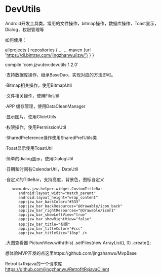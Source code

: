 # DevUtils
Android开发工具类，常用的文件操作，bitmap操作，数据库操作，Toast显示，Dialog，权限管理等

如何使用：


allprojects {
    repositories {
        ...
        ...
        maven {url 'https://dl.bintray.com/jingzhanwu/jzw/'}
    }
}

compile 'com.jzw.dev:devutils:1.2.0'

·支持数据库操作，继承BaseDao，实现对应的方法即可。

·Bitmap相关操作，使用BitmapUtil

·文件相关操作，使用FileUtil

·APP 缓存管理，使用DataCleanManager

·显示图片，使用GlideUtils

·权限操作，使用PermissionUtil

·SharedPreference操作使用SharedPrefUtils类

·Toast显示使用ToastUtil

·简单的dialog显示，使用DialogUtil

·日期和时间有CalendarUtil，DateUtil

·自定义的TitleBar，支持高度，背景色，图标自定义

       <com.dev.jzw.helper.widget.CustomTitleBar
          android:layout_width="match_parent"
          android:layout_height="wrap_content"
          app:jzw_bar_backColor="#333"
          app:jzw_bar_backResources="@drawable/icon_back"
          app:jzw_bar_rightResources="@drawable/icon1"
          app:jzw_bar_showLeftView="true"
          app:jzw_bar_showRightView="false"
          app:jzw_bar_title="标题"
          app:jzw_bar_titleColor="#ccc"
          app:jzw_bar_titleSize="18sp" />
.大图查看器
   PictureView.with(this)
                   .setFiles(new ArrayList<File>(), 0)
                   .create();
                   
想体验MVP开发的点这里https://github.com/jingzhanwu/MvpBase

Retrofit+Rxjava的一个请求库
https://github.com/jingzhanwu/RetrofitRxjavaClient
